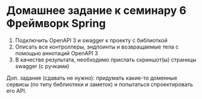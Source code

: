 # Домашнее задание к семинару 6 Фреймворк Spring

1. Подключить OpenAPI 3 и swagger к проекту с библиоткой
2. Описать все контроллеры, эндпоинты и возвращаемые тела с помощью аннотаций OpenAPI 3
3. В качестве результата, необходимо прислать скриншот(ы) страницы swagger (с ручками)

Доп. задание (сдавать не нужно):
придумать какие-то доменные сервисы (по типу библиотеки и заметок) и попытаться спроектировать его API.
